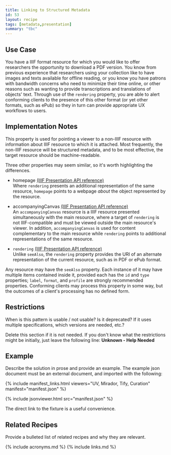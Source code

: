```yaml
---
title: Linking to Structured Metadata
id: 53
layout: recipe
tags: [metadata,presentation]
summary: "tbc"
---
```


## Use Case

You have a IIIF format resource for which you would like to offer researchers the opportunity to download a PDF version. You know from previous experience that researchers using your collection like to have images and texts available for offline reading, or you know you have patrons with bandwidth concerns who need to minimize their time online, or other reasons such as wanting to provide transcriptions and translations of objects' text. Through use of the `rendering` property, you are able to alert conforming clients to the presence of this other format (or yet other formats, such as ePub) so they in turn can provide appropriate UX workflows to users.

## Implementation Notes

This property is used for pointing a viewer to a non-IIIF resource with information about IIIF resource to which it is attached. Most frequently, the non-IIIF resource will be structured metadata, and to be most effective, the target resource should be machine-readable.

Three other properties may seem similar, so it's worth highlighting the differences. 

* homepage [(IIIF Presentation API reference)](https://iiif.io/api/presentation/3.0/#homepage)  
Where `rendering` presents an additional representation of the same resource, `homepage` points to a webpage _about_ the object represented by the resource.

* accompanyingCanvas [(IIIF Presentation API reference)](https://iiif.io/api/presentation/3.0/#accompanyingcanvas)  
An `accompanyingCanvas` resource is a IIIF resource presented simultaneously with the main resource, where a target of `rendering` is not IIIF-compatible and must be viewed outside the main resource's viewer. In addition, `accompanyingCanvas` is used for content complementary to the main resource while `rendering` points to additional representations of the same resource.

* `rendering` [(IIIF Presentation API reference)](https://iiif.io/api/presentation/3.0/#rendering)  
Unlike `seeAlso`, the `rendering` property provides the URI of an alternate representation of the current resource, such as in PDF or ePub format.

Any resource may have the `seeAlso` property. Each instance of it may have multiple items contained inside it, provided each has the `id` and `type` properties; `label`, `format`, and `profile` are strongly recommended properties. Conforming clients may process this property in some way, but the outcomes of a client's processing has no defined form.

## Restrictions

When is this pattern is usable / not usable? Is it deprecated? If it uses multiple specifications, which versions are needed, etc.? 

Delete this section if it is not needed.
If you don't know what the restrictions might be initially, just leave the following line:
**Unknown - Help Needed**

## Example

Describe the solution in prose and provide an example.
The example json document must be an external document, and imported with the following:

{% include manifest_links.html viewers="UV, Mirador, Tify, Curation" manifest="manifest.json" %}

{% include jsonviewer.html src="manifest.json" %}

The direct link to the fixture is a useful convenience.

## Related Recipes

Provide a bulleted list of related recipes and why they are relevant.

{% include acronyms.md %}
{% include links.md %}

